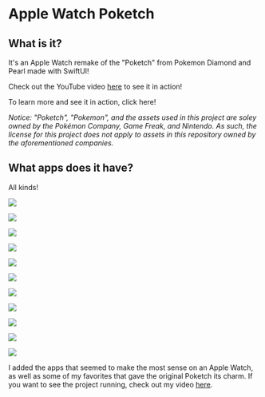 # Apple Watch Poketch

## What is it?

It's an Apple Watch remake of the "Poketch" from Pokemon Diamond and Pearl made with SwiftUI!

Check out the YouTube video [here](https://www.youtube.com/watch?v=EW62MN3cy_k) to see it in action!

To learn more and see it in action, click here!

_Notice: "Poketch", "Pokemon", and the assets used in this project are soley owned by the Pokémon Company, Game Freak, and Nintendo. As such, the license for this project does not apply to assets in this repository owned by the aforementioned companies._

## What apps does it have?

All kinds!

![](/Resources/device-screenshots/simulator-screenshot-digital-watch.png)

![](/Resources/device-screenshots/simulator-screenshot-calculator.png)

![](/Resources/device-screenshots/simulator-screenshot-pedometer.png)

![](/Resources/device-screenshots/simulator-screenshot-dowsing-machine.png)

![](/Resources/device-screenshots/simulator-screenshot-counter.png)

![](/Resources/device-screenshots/simulator-screenshot-analog-watch.png)

![](/Resources/device-screenshots/simulator-screenshot-marking-map.png)

![](/Resources/device-screenshots/simulator-screenshot-coin-toss.png)

![](/Resources/device-screenshots/simulator-screenshot-move-tester.png)

![](/Resources/device-screenshots/simulator-screenshot-color-changer.png)

![](/Resources/device-screenshots/simulator-screenshot-stopwatch.png)

I added the apps that seemed to make the most sense on an Apple Watch, as well as some of my favorites that gave the original Poketch its charm. If you want to see the project running, check out my video [here](https://www.youtube.com/watch?v=EW62MN3cy_k).
